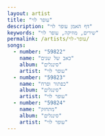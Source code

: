 ```yaml
---
layout: artist
title: "עופר לוי"
description: "דף האמן עופר לוי"
keywords: "שירים, מוזיקה, עופר לוי"
permalink: /artists/עופר-לוי/
songs:
  - number: "59822"
    name: "כאב של שנים"
    album: "סינגלים"
    artist: "עופר לוי"
  - number: "59823"
    name: "כפתור ופרח"
    album: "סינגלים"
    artist: "עופר לוי"
  - number: "59824"
    name: "מתחזק"
    album: "סינגלים"
    artist: "עופר לוי"
---
```

